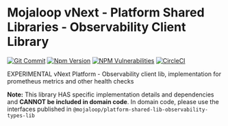 # Mojaloop vNext - Platform Shared Libraries - Observability Client Library

[![Git Commit](https://img.shields.io/github/last-commit/mojaloop/platform-shared-lib.svg?style=flat)](https://github.com/mojaloop/platform-shared-lib/commits/master)
[![Npm Version](https://img.shields.io/npm/v/@mojaloop/platform-shared-lib-observability-client-lib.svg?style=flat)](https://www.npmjs.com/package/@mojaloop/platform-shared-lib-public-metrics-lib)
[![NPM Vulnerabilities](https://img.shields.io/snyk/vulnerabilities/npm/@mojaloop/platform-shared-lib-observability-client-lib.svg?style=flat)](https://www.npmjs.com/package/@mojaloop/platform-shared-lib-observability-client-lib)
[![CircleCI](https://circleci.com/gh/mojaloop/platform-shared-lib.svg?style=svg)](https://circleci.com/gh/mojaloop/platform-shared-lib)

EXPERIMENTAL vNext Platform - Observability client lib, implementation for prometheus metrics and other health checks

**Note:** This library HAS specific implementation details and dependencies and **CANNOT be included in domain code**. In domain code, please use the interfaces published in `@mojaloop/platform-shared-lib-observability-types-lib` 

